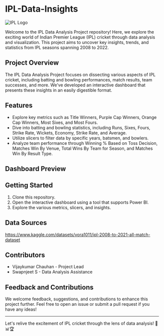 # IPL-Data-Insights

![IPL Logo](link-to-your-image.png)

Welcome to the IPL Data Analysis Project repository! Here, we explore the exciting world of Indian Premier League (IPL) cricket through data analysis and visualization. This project aims to uncover key insights, trends, and statistics from IPL seasons spanning 2008 to 2022.

## Project Overview

The IPL Data Analysis Project focuses on dissecting various aspects of IPL cricket, including batting and bowling performances, match results, team successes, and more. We've developed an interactive dashboard that presents these insights in an easily digestible format.

## Features

- Explore key metrics such as Title Winners, Purple Cap Winners, Orange Cap Winners, Most Sixes, and Most Fours.
- Dive into batting and bowling statistics, including Runs, Sixes, Fours, Strike Rate, Wickets, Economy, Strike Rate, and Average.
- Utilize slicers to filter data by specific years, batsmen, and bowlers.
- Analyze team performance through Winning % Based on Toss Decision, Matches Win By Venue, Total Wins By Team for Season, and Matches Win By Result Type.

## Dashboard Preview



## Getting Started

1. Clone this repository.
2. Open the interactive dashboard using a tool that supports Power BI.
3. Explore the various metrics, slicers, and insights.

## Data Sources

https://www.kaggle.com/datasets/vora1011/ipl-2008-to-2021-all-match-dataset

## Contributors

- Vijaykumar Chauhan - Project Lead
- Swapnjeet S - Data Analysis Assistance

## Feedback and Contributions

We welcome feedback, suggestions, and contributions to enhance this project further. Feel free to open an issue or submit a pull request if you have any ideas!


---

Let's relive the excitement of IPL cricket through the lens of data analysis! 🏏📊🏆
